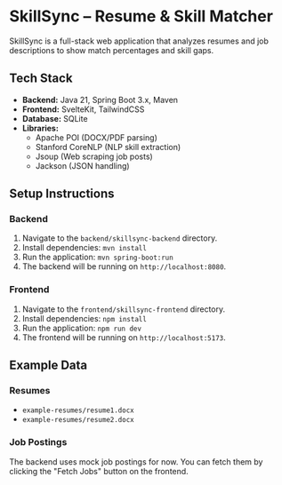 # SkillSync – Resume & Skill Matcher

SkillSync is a full-stack web application that analyzes resumes and job descriptions to show match percentages and skill gaps.

## Tech Stack

- **Backend:** Java 21, Spring Boot 3.x, Maven
- **Frontend:** SvelteKit, TailwindCSS
- **Database:** SQLite
- **Libraries:**
  - Apache POI (DOCX/PDF parsing)
  - Stanford CoreNLP (NLP skill extraction)
  - Jsoup (Web scraping job posts)
  - Jackson (JSON handling)

## Setup Instructions

### Backend

1.  Navigate to the `backend/skillsync-backend` directory.
2.  Install dependencies: `mvn install`
3.  Run the application: `mvn spring-boot:run`
4.  The backend will be running on `http://localhost:8080`.

### Frontend

1.  Navigate to the `frontend/skillsync-frontend` directory.
2.  Install dependencies: `npm install`
3.  Run the application: `npm run dev`
4.  The frontend will be running on `http://localhost:5173`.

## Example Data

### Resumes

-   `example-resumes/resume1.docx`
-   `example-resumes/resume2.docx`

### Job Postings

The backend uses mock job postings for now. You can fetch them by clicking the "Fetch Jobs" button on the frontend.
